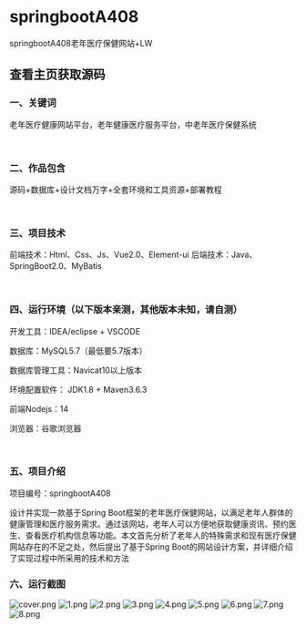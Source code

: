 # springbootA408
springbootA408老年医疗保健网站+LW
 
## 查看主页获取源码


### 一、关键词

老年医疗健康网站平台，老年健康医疗服务平台，中老年医疗保健系统

<br/>

### 二、作品包含

源码+数据库+设计文档万字+全套环境和工具资源+部署教程


<br/>

### 三、项目技术

前端技术：Html、Css、Js、Vue2.0、Element-ui 
后端技术：Java、SpringBoot2.0、MyBatis

  

<br/>

### 四、运行环境（以下版本亲测，其他版本未知，请自测）

开发工具：IDEA/eclipse  + VSCODE

数据库：MySQL5.7（最低要5.7版本）

数据库管理工具：Navicat10以上版本

环境配置软件： JDK1.8 + Maven3.6.3

前端Nodejs：14

浏览器：谷歌浏览器



<br/>

### 五、项目介绍

项目编号：springbootA408

设计并实现一款基于Spring Boot框架的老年医疗保健网站，以满足老年人群体的健康管理和医疗服务需求。通过该网站，老年人可以方便地获取健康资讯、预约医生、查看医疗机构信息等功能。本文首先分析了老年人的特殊需求和现有医疗保健网站存在的不足之处，然后提出了基于Spring Boot的网站设计方案，并详细介绍了实现过程中所采用的技术和方法
### 六、运行截图

![cover.png](./cover.png)
![1.png](./1.png)
![2.png](./2.png)
![3.png](./3.png)
![4.png](./4.png)
![5.png](./5.png)
![6.png](./6.png)
![7.png](./7.png)
![8.png](./8.png)

